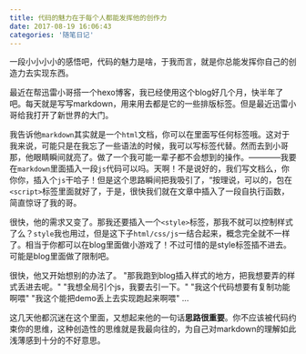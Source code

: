 ```yaml
---
title: 代码的魅力在于每个人都能发挥他的创作力
date: 2017-08-19 16:06:43
categories: '随笔日记'
---
```

一段小小小小的感悟吧，代码的魅力是啥，于我而言，就是你总能发挥你自己的创造力去实现东西。
<!--more-->

最近在帮迅雷小哥搭一个hexo博客，我已经使用这个blog好几个月，快半年了吧。每天就是写写markdown，用来用去都是它的一些排版标签。但是最近迅雷小哥给我打开了新世界的大门。

我告诉他`markdown`其实就是一个`html`文档，你可以在里面写任何标签哦。这对于我来说，可能只是在我忘了一些语法的时候，我可以写标签代替。然而去到小哥那，他眼睛瞬间就亮了。做了一个我可能一辈子都不会想到的操作。————我要在`markdown`里面插入一段`js`代码可以吗。天啊！不是说好的，我们写文档么，你你你，插入个`js`干哈子！但是这个思路瞬间把我吸引了，“按理说，可以的，包在`<script>`标签里面就好了，于是，很快我们就在文章中插入了一段自执行函数，简直惊讶了我的哥。

很快，他的需求又变了。那我还要插入一个`<style>`标签，那我不就可以控制样式了么？`style`我也用过，但是这下子`html/css/js`一结合起来，概念完全就不一样了。相当于你都可以在blog里面做小游戏了！不过可惜的是style标签插不进去。可能是blog里面做了限制吧。

很快，他又开始想别的办法了。
"那我跑到blog插入样式的地方，把我想要弄的样式丢进去呢。"
"我想全局引个js，我要去引一下。"
"我这个代码想要有复制功能啊喂"
"我这个能把demo丢上去实现跑起来啊喂"
...

这几天他都沉迷在这个里面，又想起来他的一句话**思路很重要**。你不应该被代码约束你的思维，这种创造性的思维就是我最向往的，为自己对markdown的理解如此浅薄感到十分的不好意思。
